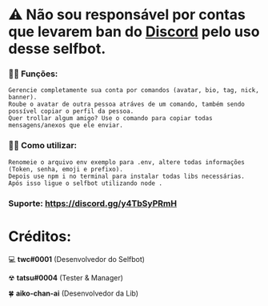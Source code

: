 # ⚠ Não sou responsável por contas que levarem ban do [Discord](https://discord.com/terms) pelo uso desse selfbot.

### 🐱‍👤 Funções:
```
Gerencie completamente sua conta por comandos (avatar, bio, tag, nick, banner). 
Roube o avatar de outra pessoa atráves de um comando, também sendo possível copiar o perfil da pessoa.
Quer trollar algum amigo? Use o comando para copiar todas mensagens/anexos que ele enviar.
```

### 💁‍♀️ Como utilizar:
```
Renomeie o arquivo env exemplo para .env, altere todas informações (Token, senha, emoji e prefixo).
Depois use npm i no terminal para instalar todas libs necessárias.
Após isso ligue o selfbot utilizando node . 
```

### Suporte: https://discord.gg/y4TbSyPRmH
# Créditos:
💻 **twc#0001** (Desenvolvedor do Selfbot)

☢ **tatsu#0004** (Tester & Manager)

🍀 **aiko-chan-ai** (Desenvolvedor da Lib)
